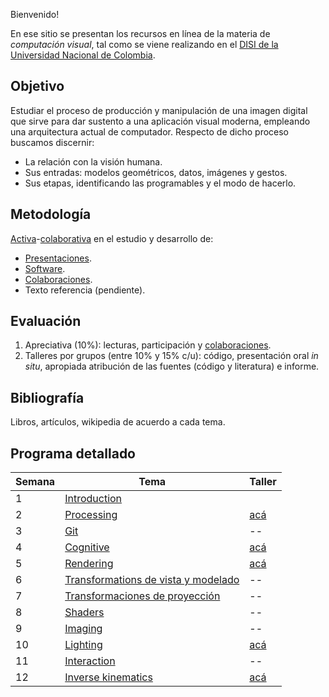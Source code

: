 Bienvenido!

En ese sitio se presentan los recursos en línea de la materia de _computación visual_, tal como se viene realizando
en el [DISI de la Universidad Nacional de Colombia](http://www.ingenieria.unal.edu.co/dependencias/departamentos/departamento-de-ingenieria-de-sistemas-e-industrial).

## Objetivo

Estudiar el proceso de producción y manipulación de una imagen digital que sirve para dar sustento a una aplicación visual moderna, empleando una arquitectura actual de computador. Respecto de dicho proceso buscamos discernir:

* La relación con la visión humana.
* Sus entradas: modelos geométricos, datos, imágenes y gestos.
* Sus etapas, identificando las programables y el modo de hacerlo.

## Metodología

[Activa](https://en.wikipedia.org/wiki/Active_learning)-[colaborativa](https://github.com/VisualComputing/Introduction) en el estudio y desarrollo de:

* [Presentaciones](https://github.com/orgs/VisualComputing/teams/presentations/repositories).
* [Software](https://github.com/remixlab/proscene).
* [Colaboraciones](collaborations.md).
* Texto referencia (pendiente).

## Evaluación

1. Apreciativa (10%): lecturas, participación y [colaboraciones](collaborations.md).
2. Talleres por grupos (entre 10% y 15% c/u): código, presentación oral _in situ_, apropiada atribución de las fuentes (código y literatura)  e informe.

<!---  
Observaciones:

* Los quizzes se evaluan cuantitativamente.
* Los talleres, cualitativamente como _completados_.
* Un taller se completa mediante sustentación oral _in situ_.
--->

## Bibliografía

Libros, artículos, wikipedia de acuerdo a cada tema.

## Programa detallado

| Semana | Tema                                                                                      | Taller                                                       |
|--------|-------------------------------------------------------------------------------------------|--------------------------------------------------------------|
| 1      | [Introduction](https://github.com/VisualComputing/Introduction)                           |                                                              |
| 2      | [Processing](https://processing.org/)                                                     | [acá](https://github.com/VisualComputing/soft-imaging_ws)    |
| 3      | [Git](https://github.com/VisualComputing/git)                                             | --                                                           |
| 4      | [Cognitive](https://github.com/VisualComputing/Cognitive)                                 | [acá](https://github.com/VisualComputing/Illusions_ws)       |
| 5      | [Rendering](https://github.com/VisualComputing/Rendering)                                 | [acá](https://github.com/VisualComputing/Raster_ws)          |
| 6      | [Transformations de vista y modelado](https://github.com/VisualComputing/Transformations) | --                                                           |
| 7      | [Transformaciones de proyección](http://visualcomputing.github.io/Transformations/#/7)    | --                                                           |
| 8      | [Shaders](https://github.com/VisualComputing/Shaders)                                     | --                                                           |
| 9      | [Imaging](https://github.com/VisualComputing/Shaders)                                     | --                                                           |
| 10     | [Lighting](https://github.com/VisualComputing/Shaders)                                    | [acá](https://github.com/VisualComputing/shaders_ws)         |
| 11     | [Interaction](https://github.com/VisualComputing/Interaction)                             | --                                                           |
| 12     | [Inverse kinematics](https://github.com/VisualComputing/IK)                               | [acá](https://github.com/VisualComputing/HCI-IK_ws)          |
